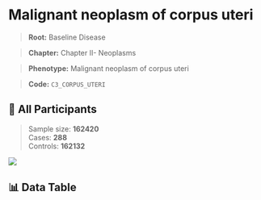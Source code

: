 # Malignant neoplasm of corpus uteri

> **Root:** Baseline Disease  

> **Chapter:** Chapter II- Neoplasms  

> **Phenotype:** Malignant neoplasm of corpus uteri  

> **Code:** `C3_CORPUS_UTERI`

## 🧪 All Participants  
> Sample size: **162420**  
> Cases: **288**  
> Controls: **162132**
<img src="/Sensitive/Figures/ALL/Baseline/C3_CORPUS_UTERI.png"/>

## 📊 Data Table
<CsvTableMRF src="/Sensitive/Data/ALL/Baseline/LG_C3_CORPUS_UTERI.csv"/>

